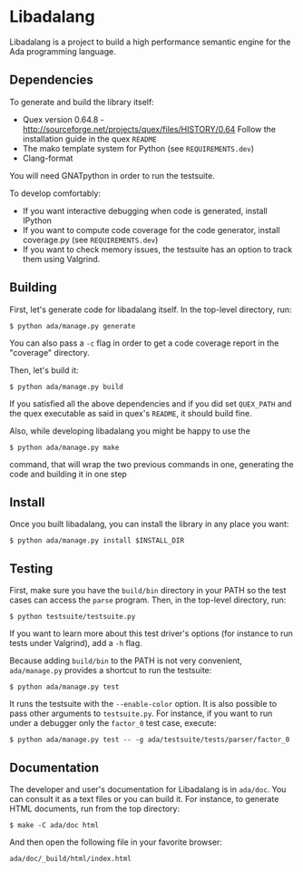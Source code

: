 Libadalang
==========

Libadalang is a project to build a high performance semantic engine for the Ada
programming language.

Dependencies
------------

To generate and build the library itself:

- Quex version 0.64.8 - http://sourceforge.net/projects/quex/files/HISTORY/0.64
  Follow the installation guide in the quex `README`
- The mako template system for Python (see `REQUIREMENTS.dev`)
- Clang-format

You will need GNATpython in order to run the testsuite.

To develop comfortably:

- If you want interactive debugging when code is generated, install IPython
- If you want to compute code coverage for the code generator, install
  coverage.py (see `REQUIREMENTS.dev`)
- If you want to check memory issues, the testsuite has an option to track them
  using Valgrind.

Building
--------

First, let's generate code for libadalang itself. In the top-level directory,
run:

    $ python ada/manage.py generate

You can also pass a `-c` flag in order to get a code coverage report in the
"coverage" directory.

Then, let's build it:

    $ python ada/manage.py build

If you satisfied all the above dependencies and if you did set `QUEX_PATH` and
the quex executable as said in quex's `README`, it should build fine.

Also, while developing libadalang you might be happy to use the

    $ python ada/manage.py make

command, that will wrap the two previous commands in one, generating the code
and building it in one step

Install
-------

Once you built libadalang, you can install the library in any place you want:

    $ python ada/manage.py install $INSTALL_DIR

Testing
-------

First, make sure you have the `build/bin` directory in your PATH so the
test cases can access the `parse` program. Then, in the top-level directory,
run:

    $ python testsuite/testsuite.py

If you want to learn more about this test driver's options (for instance to run
tests under Valgrind), add a `-h` flag.

Because adding `build/bin` to the PATH is not very convenient, `ada/manage.py`
provides a shortcut to run the testsuite:

    $ python ada/manage.py test

It runs the testsuite with the `--enable-color` option. It is also possible to
pass other arguments to `testsuite.py`. For instance, if you want to run under a
debugger only the `factor_0` test case, execute:

    $ python ada/manage.py test -- -g ada/testsuite/tests/parser/factor_0

Documentation
-------------

The developer and user's documentation for Libadalang is in `ada/doc`. You can
consult it as a text files or you can build it.  For instance, to generate HTML
documents, run from the top directory:

    $ make -C ada/doc html

And then open the following file in your favorite browser:

    ada/doc/_build/html/index.html
